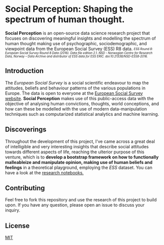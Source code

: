 # Social Perception: Shaping the spectrum of human thought.

**Social Perception** is an open-source data science research project that focuses on discovering meaningful insights and modelling the spectrum of human thought making use of psychographic, sociodemographic, and viewpoint data from the European Social Survey (ESS) R8 data. <sub><sup>*_ESS Round 8: European Social Survey Round 8 Data (2016). Data file edition 2.1. NSD - Norwegian Centre for Research Data, Norway – Data Archive and distributor of ESS data for ESS ERIC. doi:10.21338/NSD-ESS8-2016._*</sup></sub>

## Introduction

The *European Social Survey* is a social scientific endeavour to map the attitudes, beliefs and behaviour patterns of the various populations in Europe. The data is open to everyone at the [European Social Survey website](https://www.europeansocialsurvey.org/). **Social Perception** makes use of this public-access data with the objective of analysing human convictions, thoughts, world conceptions, and how can these be modelled with the use of modern data-manipulation techniques such as computarized statistical analytics and machine learning.

## Discoverings

Throughout the development of this project, I've came across a great deal of intelligible and very interesting insights that describe social attitudes towards different aspects of life, reaching the ulterior purpose of this venture, which is to **develop a bootstrap framework on how to functionally malleableize and manipulate opinion, making use of human beliefs and feelings** in a theoretical playground, employing the *ESS* dataset. You can have a look at the [research notebooks.](https://github.com/ivanachillee/social-perception/tree/main/notebooks)

## Contributing
Feel free to fork this repository and use the research of this project to build upon. If you have any question, please open an issue to discuss your inquiry.

## License
[MIT](https://choosealicense.com/licenses/mit/)
